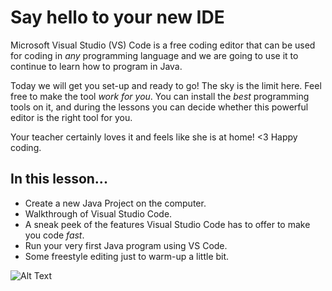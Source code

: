 # Say hello to your new IDE

Microsoft Visual Studio (VS) Code is a free coding editor that can be used for coding in *any* programming language and we are going to use it to continue to learn how to program in Java. 

Today we will get you set-up and ready to go! The sky is the limit here. Feel free to make the tool *work for you*. You can install the *best* programming tools on it, and during the lessons you can decide whether this powerful editor is the right tool for you.

Your teacher certainly loves it and feels like she is at home! <3 Happy coding.

## In this lesson...
- Create a new Java Project on the computer.
- Walkthrough of Visual Studio Code.
- A sneak peek of the features Visual Studio Code has to offer to make you code *fast*.
- Run your very first Java program using VS Code.
- Some freestyle editing just to warm-up a little bit.

![Alt Text](https://c.tenor.com/ihS0L_QrTu8AAAAC/level-up.gif)